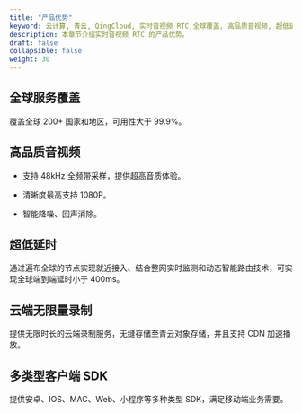 ```yaml
---
title: "产品优势"
keyword: 云计算, 青云, QingCloud, 实时音视频 RTC,全球覆盖, 高品质音视频, 超低延时, 云端无限量录制, 多类型客户端 SDK
description: 本章节介绍实时音视频 RTC 的产品优势。
draft: false
collapsible: false
weight: 30
---
```


## 全球服务覆盖

覆盖全球 200+ 国家和地区，可用性大于 99.9%。

## 高品质音视频

- 支持 48kHz 全频带采样，提供超高音质体验。

- 清晰度最高支持 1080P。

- 智能降噪、回声消除。

## 超低延时

通过遍布全球的节点实现就近接入、结合整网实时监测和动态智能路由技术，可实现全球端到端延时小于 400ms。

## 云端无限量录制

提供无限时长的云端录制服务，无缝存储至青云对象存储，并且支持 CDN 加速播放。

## 多类型客户端 SDK

提供安卓、IOS、MAC、Web、小程序等多种类型 SDK，满足移动端业务需要。
